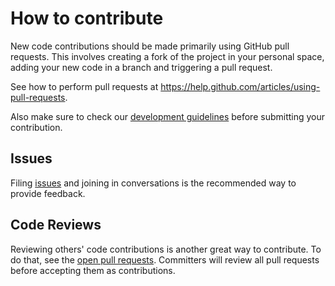 # How to contribute

New code contributions should be made primarily using GitHub pull requests. This involves creating a fork of the project in your personal space, adding your new code in a branch and triggering a pull request.

See how to perform pull requests at https://help.github.com/articles/using-pull-requests.

Also make sure to check our [development guidelines](Guidelines.md) before submitting your contribution.

## Issues

Filing [issues](https://github.com/Adobe-Marketing-Cloud/aem-core-wcm-components/issues) and joining in conversations is the recommended way to provide feedback.

## Code Reviews

Reviewing others' code contributions is another great way to contribute. To do that, see the [open pull requests](https://github.com/Adobe-Marketing-Cloud/aem-core-wcm-components/pulls). Committers will review all pull requests before accepting them as contributions.
